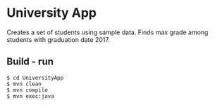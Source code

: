# University App

Creates a set of students using sample data. Finds max grade among students with graduation date 2017.

## Build - run

    $ cd UniversityApp
    $ mvn clean
    $ mvn compile
    $ mvn exec:java
